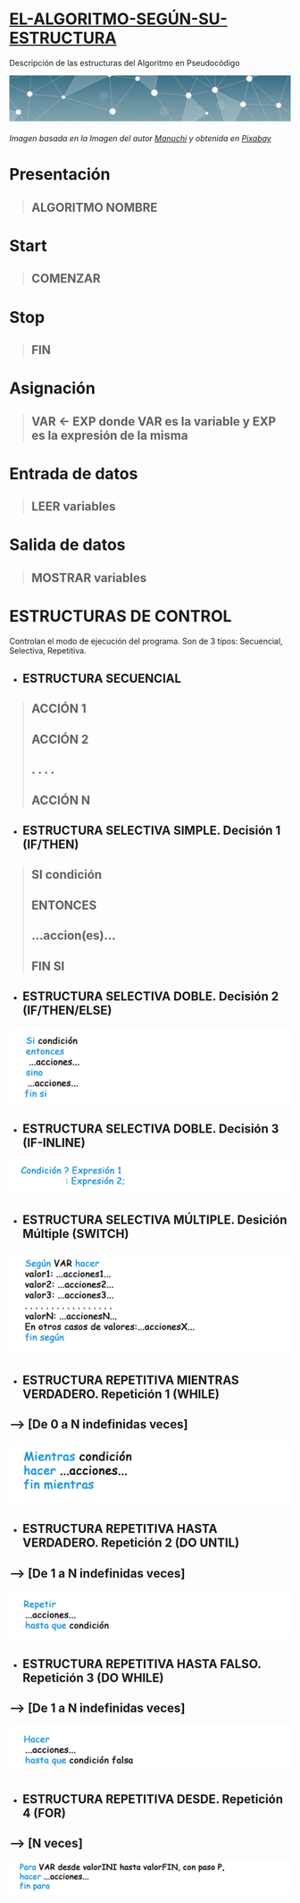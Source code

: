 # <ins>EL-ALGORITMO-SEGÚN-SU-ESTRUCTURA</ins>
Descripción de las estructuras del Algoritmo en Pseudocódigo

<img src="IMG/marco superior.jpg">

###### Imagen basada en la Imagen del autor [Manuchi][1] y obtenida en [Pixabay][2]

# Presentación    

> ## ALGORITMO NOMBRE

# Start     

> ## COMENZAR

# Stop      

> ## FIN

# Asignación  

> ## VAR <- EXP donde VAR es la variable y EXP es la expresión de la misma

# Entrada de datos     

> ## LEER variables

# Salida de datos      

> ## MOSTRAR variables

# ESTRUCTURAS DE CONTROL

Controlan el modo de ejecución del programa. Son de 3 tipos: Secuencial, Selectiva, Repetitiva.

* ## ESTRUCTURA SECUENCIAL

> ## ACCIÓN 1
> ## ACCIÓN 2
> ## . . . . 
> ## ACCIÓN N


* ## ESTRUCTURA SELECTIVA SIMPLE. Decisión 1 (IF/THEN)

> ## SI condición
> ## ENTONCES 
> ## ...accion(es)...
> ## FIN SI

* ## ESTRUCTURA SELECTIVA DOBLE. Decisión 2 (IF/THEN/ELSE)

<img src="IMG/Decision 2.png">

* ## ESTRUCTURA SELECTIVA DOBLE. Decisión 3 (IF-INLINE)

<img src="IMG/Decision if inline.png">

* ## ESTRUCTURA SELECTIVA MÚLTIPLE. Desición Múltiple (SWITCH)

<img src="IMG/Segun.png">
              
* ## ESTRUCTURA REPETITIVA MIENTRAS VERDADERO. Repetición 1 (WHILE)
## --> [De 0 a N indefinidas veces]

<img src="IMG/Repeticion 1.png">

* ## ESTRUCTURA REPETITIVA HASTA VERDADERO. Repetición 2 (DO UNTIL)
## --> [De 1 a N indefinidas veces]

<img src="IMG/Repeticion 2.png">

* ## ESTRUCTURA REPETITIVA HASTA FALSO. Repetición 3 (DO WHILE)
## --> [De 1 a N indefinidas veces]

<img src="IMG/Repeticion 3.png">

* ## ESTRUCTURA REPETITIVA DESDE. Repetición 4 (FOR)
## --> [N veces]

<img src="IMG/Repeticion 4.png">




[1]: https://www.instagram.com/manuchi7/

[2]: https://pixabay.com/es/illustrations/fondo-abstracto-l%C3%ADnea-ilustraci%C3%B3n-2462431/
  
